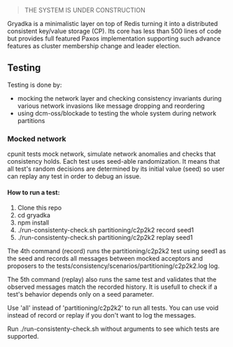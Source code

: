 > THE SYSTEM IS UNDER CONSTRUCTION

Gryadka is a minimalistic layer on top of Redis turning it into a distributed consistent 
key/value storage (CP). Its core has less than 500 lines of code but provides full featured 
Paxos implementation supporting such advance features as cluster membership change and 
leader election.

## Testing

Testing is done by:
* mocking the network layer and checking consistency invariants during various network 
  invasions like message dropping and reordering
* using dcm-oss/blockade to testing the whole system during network partitions

### Mocked network

cpunit tests mock network, simulate network anomalies and checks that consistency holds. Each 
test uses seed-able randomization. It means that all test's random decisions are determined by 
its initial value (seed) so user can replay any test in order to debug an issue. 

#### How to run a test:

1. Clone this repo
2. cd gryadka
3. npm install
4. ./run-consistenty-check.sh partitioning/c2p2k2 record seed1
5. ./run-consistenty-check.sh partitioning/c2p2k2 replay seed1

The 4th command (record) runs the partitioning/c2p2k2 test using seed1 as the seed and records 
all messages between mocked acceptors and proposers to the tests/consistency/scenarios/partitioning/c2p2k2.log log.

The 5th command (replay) also runs the same test and 
validates that the observed messages match the recorded history.
It is usefull to check if a test's behavior depends only on a seed parameter.

Use 'all' instead of 'partitioning/c2p2k2' to run all tests. You can use void instead of record or replay
if you don't want to log the messages.

Run ./run-consistenty-check.sh without arguments to see which tests are supported.